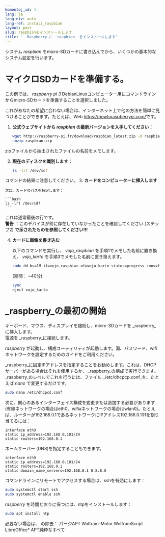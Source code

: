 ```yaml
---
komentoj_id: 4.
lang: ja
lang-niv: auto
lang-ref: instali_raspbian
layout: post
slug: raspbianをインストールします
title: ' _Raspberry_に _raspbian_ をインストールします'
---
```


システム _raspbian_ をmicro-SDカードに書き込んでから、いくつかの基本的なシステム設定を行います。 


# マイクロSDカードを準備する。

この例では、 _raspberry pi 3_ DebianLinuxコンピューター用にコマンドラインからmicro-SDカードを準備することを選択しました。

これがあなたの希望に合わない場合は、インターネット上で他の方法を簡単に見つけることができます。たとえば、Web <https://howtoraspberrypi.com/>です。

 1. **公式ウェブサイトから _raspbian_ の最新バージョンを入手してください：**



    ```bash
    wget http://raspberry-pi.fr/download/raspbian_latest.zip -O raspbian.zip
    unzip raspbian.zip
    ```
zipファイルから抽出されたファイルの名前をメモします。
    
 2. **現在のディスクを識別します：**


    
    ```bash
    ls -lrt /dev/sd?
    ```
コマンドの結果に注意してください。
3. **カードをコンピューターに挿入します**
    
    次に、カードのパスを特定します：
    
    ```bash
    ls -lrt /dev/sd?
    ```
これは通常最後の行です。  
    **警告** ：このデバイスが前に存在していなかったことを確認してください \(ステップ2\) **で示されたものを参照してください!!!**

 4. **カードに画像を書き込む**



    以下のコマンドを実行し、 _vojo\_raspbian_ を手順1でメモした名前に置き換え、 _vojo\_karto_ を手順3でメモした名前に置き換えます。
    
    ```bash
    sudo dd bs=1M if=vojo_raspbian of=vojo_karto status=progress conv=fsync
    ```
    (期間： ~40分)
    
    ```bash
    sync
    eject vojo_karto
    ``` 


#  _raspberry_の最初の開始
キーボード、マウス、ディスプレイを接続し、micro-SDカードを _raspberry_に挿入します。  
電源を _raspberry_に接続します。

 _raspberry_ が起動し、構成ユーティリティが起動します。国、パスワード、wifiネットワークを設定するためのガイドをご利用ください。

 _raspberry_に固定IPアドレスを指定することをお勧めします。これは、DHCPサーバーがある場合はそれを使用するか、 _raspberry_の構成で実行できます。  
 _raspberry_のレベルでこれを行うには、ファイル _/etc/dhcpcp.conf_を、たとえば _nano_ で変更するだけです。

```bash
sudo nano /etc/dhcpcd.conf
```

次に、関心のあるインターフェイス構成を変更または追加する必要があります (有線ネットワークの場合はeth0、wifiaネットワークの場合はwlan0)。たとえば、ルーターが192.168.0.1であるネットワークにIPアドレス192.168.0.101を割り当てるには：

```
interface eth0
static ip_address=192.168.0.101/24
static routers=192.168.0.1
```
ネームサーバー (DNS)を指定することもできます。 

```
interface eth0
static ip_address=192.168.0.101/24
static routers=192.168.0.1
static domain_name_servers=192.168.0.1 8.8.8.8
```
コマンドラインにリモートでアクセスする場合は、sshを有効にします：

```bash
sudo systemctl start ssh
sudo systemctl enable ssh
```

 _raspberry_ を時間どおりに保つには、ntpをインストールします：

```bash
sudo apt install ntp
```

必要ない場合は、
の除去：
パージAPT Wolfram-Motor WolframScript LibreOffice*
APT純粋なすべて
